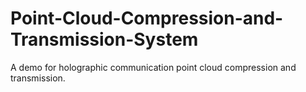 # Point-Cloud-Compression-and-Transmission-System
A demo for holographic communication point cloud compression and transmission.
